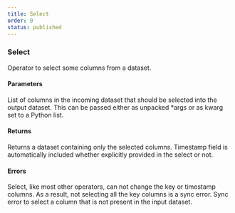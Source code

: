 ```yaml
---
title: Select
order: 0
status: published
---
```

### Select

<Divider>
<LeftSection>
Operator to select some columns from a dataset.

#### Parameters

<Expandable title="columns" type="List[str]">
List of columns in the incoming dataset that should be selected into the output
dataset. This can be passed either as unpacked *args or as kwarg set to a Python 
list.
</Expandable>

#### Returns
<Expandable type="Dataset">
Returns a dataset containing only the selected columns. Timestamp field is 
automatically included whether explicitly provided in the select or not.
</Expandable>

#### Errors
<Expandable title="Not selecting all key columns">
Select, like most other operators, can not change the key or timestamp columns.
As a result, not selecting all the key columns is a sync error.
</Expandable>

<Expandable title="Selecting non-existent column">
Sync error to select a column that is not present in the input dataset.
</Expandable>

</LeftSection>


<RightSection>
<pre snippet="api-reference/operators/select#basic" status="success"
    message="Selecting uid, height & weight columns">
</pre>
<pre snippet="api-reference/operators/select#missing_key" status="error"
    message="Did not select key uid">
</pre>
<pre snippet="api-reference/operators/select#missing_column" status="error"
    message="Selecting non-existent column">
</pre>
</RightSection>

</Divider>